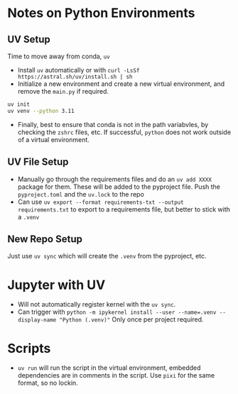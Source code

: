# Notes on Python Environments
## UV Setup
Time to move away from conda, `uv` 

- Install `uv` automatically or with `curl -LsSf https://astral.sh/uv/install.sh | sh`
- Initialize a new environment and create a new virtual environment, and remove the `main.py` if required.

```bash
uv init
uv venv --python 3.11
```

 - Finally, best to ensure that conda is not in the path variabvles, by checking the `zshrc` files, etc.  If successful, `python` does not work outside of a virtual environment.

## UV File Setup
- Manually go through the requirements files and do an `uv add XXXX` package for them.  These will be added to the pyproject file.  Push the `pyproject.toml` and the `uv.lock` to the repo
- Can use `uv export --format requirements-txt --output requirements.txt` to export to a requirements file, but better to stick with a `.venv`

## New Repo Setup
Just use `uv sync` which will create the `.venv` from the pyproject, etc.

# Jupyter with UV
- Will not automatically register kernel with the `uv sync`.
- Can trigger with `python -m ipykernel install --user --name=.venv --display-name "Python (.venv)"`  Only once per project required.

# Scripts
- `uv run` will run the script in the virtual environment, embedded dependencies are in comments in the script.  Use `pixi` for the same format, so no lockin.